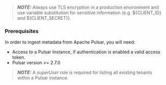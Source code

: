 > **_NOTE:_**  Always use TLS encryption in a production environment and use variable substitution for sensitive information (e.g. ${CLIENT_ID} and ${CLIENT_SECRET}).
>

### Prerequisites

In order to ingest metadata from Apache Pulsar, you will need:

* Access to a Pulsar Instance, if authentication is enabled a valid access token.
* Pulsar version >= 2.7.0

> **_NOTE:_**  A _superUser_ role is required for listing all existing tenants within a Pulsar instance.
>
